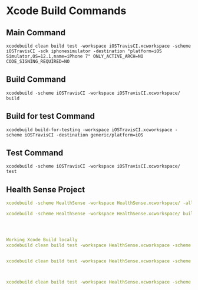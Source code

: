 # Xcode Build Commands

## Main Command

`xcodebuild clean build test -workspace iOSTravisCI.xcworkspace -scheme iOSTravisCI -sdk iphonesimulator -destination "platform=iOS Simulator,OS=12.1,name=iPhone 7" ONLY_ACTIVE_ARCH=NO CODE_SIGNING_REQUIRED=NO`

## Build Command

`xcodebuild -scheme iOSTravisCI -workspace iOSTravisCI.xcworkspace/ build`

## Build for test Command

`xcodebuild build-for-testing -workspace iOSTravisCI.xcworkspace -scheme iOSTravisCI -destination generic/platform=iOS`

## Test Command

`xcodebuild -scheme iOSTravisCI -workspace iOSTravisCI.xcworkspace/ test`

## Health Sense Project

```yaml
xcodebuild -scheme HealthSense -workspace HealthSense.xcworkspace/ -allowProvisioningUpdates build

xcodebuild -scheme HealthSense -workspace HealthSense.xcworkspace/ build




Working Xcode Build locally
xcodebuild clean build test -workspace HealthSense.xcworkspace -scheme HealthSenseCI -destination "platform=iOS Simulator,OS=13.3,name=iPhone 11" ONLY_ACTIVE_ARCH=NO CODE_SIGNING_REQUIRED=NO


xcodebuild clean build test -workspace HealthSense.xcworkspace -scheme HealthSenseCI -sdk universal -destination "platform=iOS Simulator,OS=13.3,name=iPhone 11" ONLY_ACTIVE_ARCH=NO CODE_SIGNING_REQUIRED=NO



xcodebuild clean build test -workspace HealthSense.xcworkspace -scheme HealthSenseCI -destination "platform=iOS Simulator,OS=13.3,name=iPhone 11" ONLY_ACTIVE_ARCH=NO CODE_SIGNING_REQUIRED=NO -skip-testing:HealthSenseUITests
```

